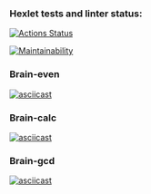 ### Hexlet tests and linter status:
[![Actions Status](https://github.com/KunitzAn/frontend-project-44/workflows/hexlet-check/badge.svg)](https://github.com/KunitzAn/frontend-project-44/actions)

[![Maintainability](https://api.codeclimate.com/v1/badges/16a031af81231e5c6340/maintainability)](https://codeclimate.com/github/KunitzAn/frontend-project-44/maintainability)

### Brain-even
[![asciicast](https://asciinema.org/a/qL3ISOpGeLsvFInuB5sDZqdYU.svg)](https://asciinema.org/a/qL3ISOpGeLsvFInuB5sDZqdYU)

### Brain-calc
[![asciicast](https://asciinema.org/a/AQAGBS57GpQ3c4Jbo7Wmdgowr.svg)](https://asciinema.org/a/AQAGBS57GpQ3c4Jbo7Wmdgowr)

### Brain-gcd
[![asciicast](https://asciinema.org/a/OudQotqmvTVSEYH1uG2jsUBh9.svg)](https://asciinema.org/a/OudQotqmvTVSEYH1uG2jsUBh9)